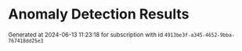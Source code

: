 # Anomaly Detection Results


<sup>Generated at 2024-06-13 11:23:18 for subscription with id `4913be3f-a345-4652-9bba-767418dd25e3`</sup>
